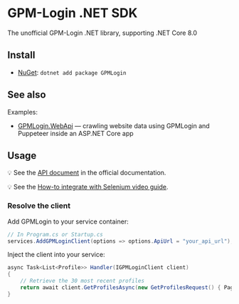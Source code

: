 ﻿# GPM-Login .NET SDK
The unofficial GPM-Login .NET library, supporting .NET Core 8.0

## Install

- [NuGet](https://nuget.org/packages/GPMLogin): `dotnet add package GPMLogin`

## See also

Examples:

- [GPMLogin.WebApi](examples/GPMLogin.WebApi) — crawling website data using GPMLogin and Puppeteer inside an ASP.NET Core app

## Usage

💡 See the [API document](https://docs.gpmloginapp.com/api-document) in the official documentation.

💡 See the [How-to integrate with Selenium video guide](https://www.youtube.com/watch?v=zUJAzMzTB4g).


### Resolve the client

Add GPMLogin to your service container:

```csharp
// In Program.cs or Startup.cs
services.AddGPMLoginClient(options => options.ApiUrl = "your_api_url");
```

Inject the client into your service:

```csharp
async Task<List<Profile>> Handler(IGPMLoginClient client)
{
    // Retrieve the 30 most recent profiles
    return await client.GetProfilesAsync(new GetProfilesRequest() { PageSize = 30, SortType = SortType.Newest });
}
```